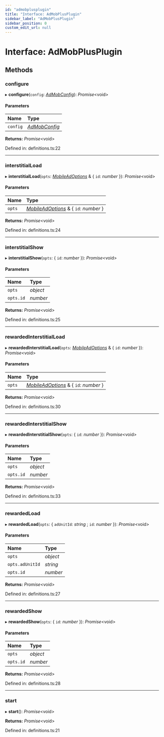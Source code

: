 ```yaml
---
id: "admobplusplugin"
title: "Interface: AdMobPlusPlugin"
sidebar_label: "AdMobPlusPlugin"
sidebar_position: 0
custom_edit_url: null
---
```


# Interface: AdMobPlusPlugin

## Methods

### configure

▸ **configure**(`config`: [*AdMobConfig*](../index.md#admobconfig)): *Promise*<void\>

#### Parameters

| Name | Type |
| :------ | :------ |
| `config` | [*AdMobConfig*](../index.md#admobconfig) |

**Returns:** *Promise*<void\>

Defined in: definitions.ts:22

___

### interstitialLoad

▸ **interstitialLoad**(`opts`: [*MobileAdOptions*](../index.md#mobileadoptions) & { `id`: *number*  }): *Promise*<void\>

#### Parameters

| Name | Type |
| :------ | :------ |
| `opts` | [*MobileAdOptions*](../index.md#mobileadoptions) & { `id`: *number*  } |

**Returns:** *Promise*<void\>

Defined in: definitions.ts:24

___

### interstitialShow

▸ **interstitialShow**(`opts`: { `id`: *number*  }): *Promise*<void\>

#### Parameters

| Name | Type |
| :------ | :------ |
| `opts` | *object* |
| `opts.id` | *number* |

**Returns:** *Promise*<void\>

Defined in: definitions.ts:25

___

### rewardedInterstitialLoad

▸ **rewardedInterstitialLoad**(`opts`: [*MobileAdOptions*](../index.md#mobileadoptions) & { `id`: *number*  }): *Promise*<void\>

#### Parameters

| Name | Type |
| :------ | :------ |
| `opts` | [*MobileAdOptions*](../index.md#mobileadoptions) & { `id`: *number*  } |

**Returns:** *Promise*<void\>

Defined in: definitions.ts:30

___

### rewardedInterstitialShow

▸ **rewardedInterstitialShow**(`opts`: { `id`: *number*  }): *Promise*<void\>

#### Parameters

| Name | Type |
| :------ | :------ |
| `opts` | *object* |
| `opts.id` | *number* |

**Returns:** *Promise*<void\>

Defined in: definitions.ts:33

___

### rewardedLoad

▸ **rewardedLoad**(`opts`: { `adUnitId`: *string* ; `id`: *number*  }): *Promise*<void\>

#### Parameters

| Name | Type |
| :------ | :------ |
| `opts` | *object* |
| `opts.adUnitId` | *string* |
| `opts.id` | *number* |

**Returns:** *Promise*<void\>

Defined in: definitions.ts:27

___

### rewardedShow

▸ **rewardedShow**(`opts`: { `id`: *number*  }): *Promise*<void\>

#### Parameters

| Name | Type |
| :------ | :------ |
| `opts` | *object* |
| `opts.id` | *number* |

**Returns:** *Promise*<void\>

Defined in: definitions.ts:28

___

### start

▸ **start**(): *Promise*<void\>

**Returns:** *Promise*<void\>

Defined in: definitions.ts:21
